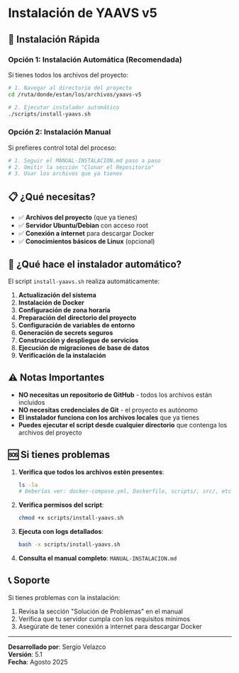 # Instalación de YAAVS v5

## 🚀 Instalación Rápida

### Opción 1: Instalación Automática (Recomendada)

Si tienes todos los archivos del proyecto:

```bash
# 1. Navegar al directorio del proyecto
cd /ruta/donde/estan/los/archivos/yaavs-v5

# 2. Ejecutar instalador automático
./scripts/install-yaavs.sh
```

### Opción 2: Instalación Manual

Si prefieres control total del proceso:

```bash
# 1. Seguir el MANUAL-INSTALACION.md paso a paso
# 2. Omitir la sección "Clonar el Repositorio"
# 3. Usar los archivos que ya tienes
```

## 📋 ¿Qué necesitas?

- ✅ **Archivos del proyecto** (que ya tienes)
- ✅ **Servidor Ubuntu/Debian** con acceso root
- ✅ **Conexión a internet** para descargar Docker
- ✅ **Conocimientos básicos de Linux** (opcional)

## 🔧 ¿Qué hace el instalador automático?

El script `install-yaavs.sh` realiza automáticamente:

1. **Actualización del sistema**
2. **Instalación de Docker**
3. **Configuración de zona horaria**
4. **Preparación del directorio del proyecto**
5. **Configuración de variables de entorno**
6. **Generación de secrets seguros**
7. **Construcción y despliegue de servicios**
8. **Ejecución de migraciones de base de datos**
9. **Verificación de la instalación**

## ⚠️ Notas Importantes

- **NO necesitas un repositorio de GitHub** - todos los archivos están incluidos
- **NO necesitas credenciales de Git** - el proyecto es autónomo
- **El instalador funciona con los archivos locales** que ya tienes
- **Puedes ejecutar el script desde cualquier directorio** que contenga los archivos del proyecto

## 🆘 Si tienes problemas

1. **Verifica que todos los archivos estén presentes**:
   ```bash
   ls -la
   # Deberías ver: docker-compose.yml, Dockerfile, scripts/, src/, etc.
   ```

2. **Verifica permisos del script**:
   ```bash
   chmod +x scripts/install-yaavs.sh
   ```

3. **Ejecuta con logs detallados**:
   ```bash
   bash -x scripts/install-yaavs.sh
   ```

4. **Consulta el manual completo**: `MANUAL-INSTALACION.md`

## 📞 Soporte

Si tienes problemas con la instalación:

1. Revisa la sección "Solución de Problemas" en el manual
2. Verifica que tu servidor cumpla con los requisitos mínimos
3. Asegúrate de tener conexión a internet para descargar Docker

---

**Desarrollado por**: Sergio Velazco  
**Versión**: 5.1  
**Fecha**: Agosto 2025 